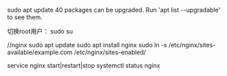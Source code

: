 sudo apt update
40 packages can be upgraded. 
Run 'apt list --upgradable' to see them.

切换root用户： sudo su 

//nginx
sudo apt update
sudo apt install nginx
sudo ln -s /etc/nginx/sites-available/example.com /etc/nginx/sites-enabled/

service nginx start|restart|stop
systemctl status nginx












